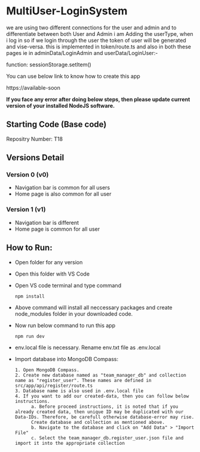 # MultiUser-LoginSystem

we are using two different connections for the user and admin and to differentiate between both User and Admin i am Adding the userType, when i log in so if we login through the user the token of user will be generated and vise-versa. this is implemented in token/route.ts and also in both these pages ie in adminData/LoginAdmin and userData/LoginUser:-

function: sessionStorage.setItem()

You can use below link to know how to create this app

https://available-soon

**If you face any error after doing below steps, then please update current version of your installed NodeJS software.**

## Starting Code (Base code)

Repositry Number: T18

## Versions Detail

### Version 0 (v0)

- Navigation bar is common for all users
- Home page is also common for all user

### Version 1 (v1)

- Navigation bar is different
- Home page is common for all user

## How to Run:

- Open folder for any version
- Open this folder with VS Code
- Open VS code terminal and type command

      npm install

- Above command will install all neccessary packages and create node_modules folder in your downloaded code.

- Now run below command to run this app

      npm run dev

- env.local file is necessary. Rename env.txt file as .env.local

- Import database into MongoDB Compass:

      1. Open MongoDB Compass.
      2. Create new database named as "team_manager_db" and collection name as "register_user". These names are defined in src/app/api/register/route.ts
      3. Database name is also used in .env.local file
      4. If you want to add our created-data, then you can follow below instructions.
            a. Before proceed instructions, it is noted that if you already created data, then unique ID may be duplicated with our Data-IDs. Therefore, be carefull otherwise database-error may rise.
            Create database and collection as mentioned above.
            b. Navigate to the database and click on "Add Data" > "Import File"
            c. Select the team_manager_db.register_user.json file and import it into the appropriate collection
